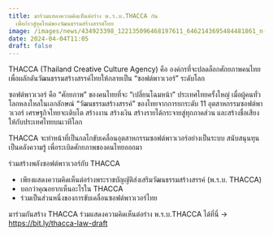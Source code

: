 ```yaml
---
title: มาร่วมแสดงความคิดเห็นต่อร่าง พ.ร.บ.THACCA กัน
  เพื่อก้าวสู่ยุคใหม่ของวัฒนธรรมสร้างสรรค์ไทย
image: /images/news/434923398_122135096468197611_6462143695484481861_n-2.jpg
date: 2024-04-04T11:05
draft: false
---
```

THACCA (Thailand Creative Culture Agency) คือ องค์กรที่จะปลดล็อกศักยภาพคนไทย เพื่อผลักดันวัฒนธรรมสร้างสรรค์ไทยให้กลายเป็น “ซอฟต์พาวเวอร์” ระดับโลก


ซอฟต์พาวเวอร์ คือ “ศักยภาพ” ของคนไทยที่จะ “เปลี่ยนโฉมหน้า” ประเทศไทยครั้งใหญ่ เมื่อผู้คนทั่วโลกหลงใหลในเอกลักษณ์ “วัฒนธรรมสร้างสรรค์” ของไทยจากการยกระดับ 11 อุตสาหกรรมซอฟต์พาวเวอร์ เศรษฐกิจไทยจะเติบโต สร้างงาน สร้างเงิน สร้างรายได้กระจายสู่ทุกภาคส่วน และสร้างชื่อเสียงให้กับประเทศไทยบนเวทีโลก


THACCA จะทำหน้าที่เป็นกลไกขับเคลื่อนอุตสาหกรรมซอฟต์พาวเวอร์อย่างเป็นระบบ สนับสนุนทุน เป็นคลังความรู้ เพื่อระเบิดศักยภาพของคนไทยออกมา


ร่วมสร้างพลังซอฟต์พาวเวอร์กับ THACCA 

* เพียงแสดงความคิดเห็นต่อร่างพระราชบัญญัติส่งเสริมวัฒนธรรมสร้างสรรค์ (พ.ร.บ. THACCA)
* บอกว่าคุณอยากเห็นอะไรใน THACCA
* ร่วมเป็นส่วนหนึ่งของการขับเคลื่อนซอฟต์พาวเวอร์ไทย

มาร่วมกันสร้าง THACCA ร่วมแสดงความคิดเห็นต่อร่าง พ.ร.บ.THACCA ได้ที่นี่ → https://bit.ly/thacca-law-draft
